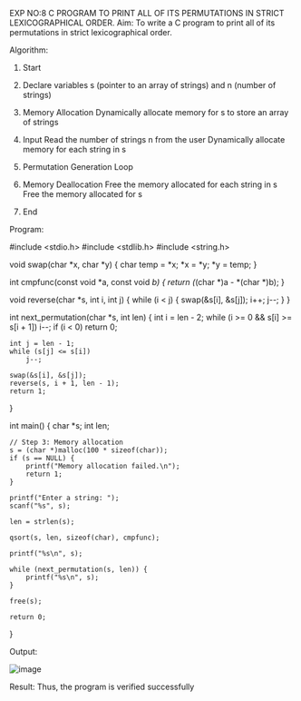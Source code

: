 EXP NO:8 C PROGRAM TO PRINT ALL OF ITS PERMUTATIONS IN STRICT LEXICOGRAPHICAL ORDER.
Aim:
To write a C program to print all of its permutations in strict lexicographical order.

Algorithm:
1.	Start
2.	Declare variables s (pointer to an array of strings) and n (number of strings)

3.	Memory Allocation
Dynamically allocate memory for s to store an array of strings
4.	Input
Read the number of strings n from the user Dynamically allocate memory for each string in s
5.	Permutation Generation Loop
6.	Memory Deallocation
Free the memory allocated for each string in s Free the memory allocated for s
7.	End
 
Program:


#include <stdio.h>
#include <stdlib.h>
#include <string.h>

void swap(char *x, char *y) {
    char temp = *x;
    *x = *y;
    *y = temp;
}


int cmpfunc(const void *a, const void *b) {
    return (*(char *)a - *(char *)b);
}


void reverse(char *s, int i, int j) {
    while (i < j) {
        swap(&s[i], &s[j]);
        i++;
        j--;
    }
}

int next_permutation(char *s, int len) {
    int i = len - 2;
    while (i >= 0 && s[i] >= s[i + 1])
        i--;
    if (i < 0)
        return 0;

    int j = len - 1;
    while (s[j] <= s[i])
        j--;

    swap(&s[i], &s[j]);
    reverse(s, i + 1, len - 1);
    return 1;
}

int main() {
    char *s;
    int len;

    // Step 3: Memory allocation
    s = (char *)malloc(100 * sizeof(char));
    if (s == NULL) {
        printf("Memory allocation failed.\n");
        return 1;
    }

    printf("Enter a string: ");
    scanf("%s", s);

    len = strlen(s);

    qsort(s, len, sizeof(char), cmpfunc);

    printf("%s\n", s);

    while (next_permutation(s, len)) {
        printf("%s\n", s);
    }

    free(s);

    return 0;
}





Output:



![image](https://github.com/user-attachments/assets/17d188fd-1813-4797-8b53-1ed89203e9ed)







Result:
Thus, the program is verified successfully
